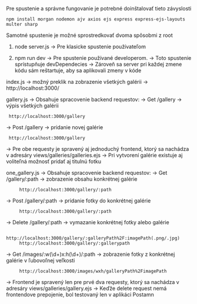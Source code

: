 Pre spustenie a správne fungovanie je potrebné doinštalovať tieto závyslosti

	npm install morgan nodemon ajv axios ejs express express-ejs-layouts multer sharp

Samotné spustenie je možné sprostredkovať dvoma spôsobmi z root
	
 1. node server.js -> Pre klasicke spustenie používateľom

 2. npm run dev -> Pre spustenie používané developerom.
    	-> Toto spustenie sprístupňuje devDependecies
	-> Zároveň sa server pri každej zmene kódu sám reštartuje, aby sa aplikovali zmeny v kóde

index.js 
	-> možný preklik na zobrazenie všetkých galérii
	-> http://localhost:3000/

gallery.js 
-> Obsahuje spracovenie backend requestov:
-> Get /gallery -> výpis všetkých galérii
 
 	 http://localhost:3000/gallery
-> Post /gallery -> pridanie novej galérie

	 http://localhost:3000/gallery		

-> Pre obe requesty je spravený aj jednoduchý frontend, ktorý sa nachádza v adresáry views/galleries/galleries.ejs
	-> Pri vytvorení galérie existuje aj voliteľná možnosť pridať aj titulnú fotku


one_gallery.js 
-> Obsahuje spracovenie backend requestov:
-> Get /gallery/:path -> zobrazenie obsahu konkrétnej galérie
			
		 http://localhost:3000/gallery/:path
  
-> Post /gallery/:path -> pridanie fotky do konkrétnej galérie
			
		 http://localhost:3000/gallery/:path

-> Delete /gallery/:path -> vymazanie konkrétnej fotky alebo galérie
		
  		 http://localhost:3000/gallery/:galleryPath%2F:imagePath(.png/.jpg)
		 http://localhost:3000/gallery/:gallerypath

-> Get /images/:w(\\d+)x:h(\\d+)/:path -> zobrazenie fotky z konkrétnej galérie v ľubovoľnej veľkosti

   		 http://localhost:3000/images/wxh/galleryPath%2FimagePath

-> Frontend je spravený len pre prvé dva requesty, ktorý sa nachádza v adresáry views/galleries/gallery.ejs
-> Keďže delete request nemá frontendove prepojenie, bol testovaný len v aplikáci Postamn




	
